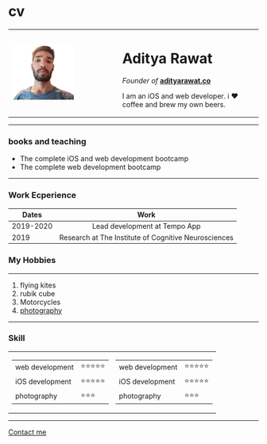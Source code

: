 # cv
<!DOCTYPE html>
<html lang="en">
<head>
  <meta charset="UTF-8">
  <meta name="viewport" content="width=device-width, initial-scale=1.0">
  <title>Aditya's personal website</title>
</head>
<body>
  <table border="0" cellspacing="0">
    <tr>
      <td><img src="pic/aditya square.png" alt="this is image" width="60%"></td>
      <td><h1>Aditya Rawat</h1>
        <p><em>Founder of </em> <strong><a href="https://www.instagram.com/im.adityaaaaa/?hl=en" target="_Blank">adityarawat.co</a> </strong></p>
        <p>I am an iOS and web developer. i ❤ coffee and brew my own beers. </p></td>
    </tr>
  </table>
  <hr>
  <h3>books and teaching</h3>
  <ul>
    <li>The complete iOS and web development bootcamp</li>
    <li>The complete web development bootcamp</li>
  </ul>
  <hr>
  <h3>Work Ecperience</h3>
  <table cellspacing="10">
    <thead>
      <tr>
        <th>Dates</th>
        <th>Work</th>
      </tr>
    </thead>
    <tbody>
      <tr>
        <td bgcolor="white">2019-2020 </td>
        <td align="center">Lead development at Tempo App</td>
      </tr>
      <tr>
        <td>2019 </td>
        <td align="center">Research at The Institute of Cognitive Neurosciences</td>
      </tr>
    </tbody>
  </table>
  <h3>My Hobbies</h3>
  <hr>

  <!-- <ol type="i">  -->
  <ol>
    <li>flying kites</li>
    <li>rubik cube </li>
    <li>Motorcycles</li>
    <li><a href="https://www.instagram.com/p/BzsqiRQpg9-i89EYm3Hlk0_JV3_T6-3a6PLBok0/" target="_blank"> photography </a> </li>
  </ol>
  <hr>
  <h3> <b>Skill</b> </h3>
  <table>
    <tr>
      <td><table cellspacing="10">
        <tr>
          <td>web development</td>
          <td>⭐⭐⭐⭐⭐</td>
        </tr>
        <tr>
          <td>iOS development</td>
          <td>⭐⭐⭐⭐⭐</td>
        </tr>
        <tr>
          <td>photography</td>
          <td>⭐⭐⭐</td>
        </tr>
      </table></td>
      <td><table cellspacing="10">
        <tr>
          <td>web development</td>
          <td>⭐⭐⭐⭐⭐</td>
        </tr>
        <tr>
          <td>iOS development</td>
          <td>⭐⭐⭐⭐⭐</td>
        </tr>
        <tr>
          <td>photography</td>
          <td>⭐⭐⭐</td>
        </tr>
      </table></td>
    </tr>
  </table>
  <hr>
  <a href="contact.html" target="_blank">Contact me</a>
  
  
</body>
</html> 
